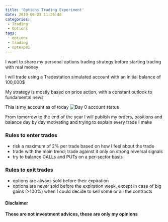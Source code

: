 ```yaml
---
title: 'Options Trading Experiment'
date: 2019-06-23 11:25:48
categories:
 - Trading
 - Options
tags:
 - options
 - trading
 - optexp01
---
```


I want to share my personal options trading strategy before starting trading with real money

I will trade using a Tradestation simulated account with an initial balance of 100,000$

My strategy is mostly based on price action, with a constant outlook to fundamental news

This is my account as of today ![Day 0 account status](/media/strx-20190623-002.png "Day 0 account status")

From tomorrow to the end of the year I will publish my orders, positions and balance day by day motivating and trying to explain every trade I make

### Rules to enter trades

- risk a maximum of 2% per trade based on how I feel about the trade
- trade with the main trend; trade against it only on strong reversal signals
- try to balance CALLs and PUTs on a per-sector basis

### Rules to exit trades

- options are always sold before their expiration
- options are never sold before the expiration week, except in case of big gains (>100%) when I could decide to sell some or all the contracts

#### Disclaimer

**These are not investment advices, these are only my opinions**
